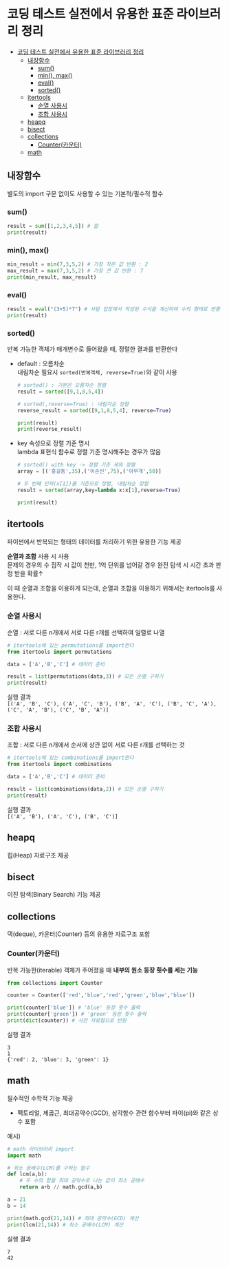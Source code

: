 # 코딩 테스트 실전에서 유용한 표준 라이브러리 정리

- [코딩 테스트 실전에서 유용한 표준 라이브러리 정리](#코딩-테스트-실전에서-유용한-표준-라이브러리-정리)
  - [내장함수](#내장함수)
    - [sum()](#sum)
    - [min(), max()](#min-max)
    - [eval()](#eval)
    - [sorted()](#sorted)
  - [itertools](#itertools)
    - [순열 사용시](#순열-사용시)
    - [조합 사용시](#조합-사용시)
  - [heapq](#heapq)
  - [bisect](#bisect)
  - [collections](#collections)
    - [Counter(카운터)](#counter카운터)
  - [math](#math)

## 내장함수

별도의 import 구문 없이도 사용할 수 있는 기본적/필수적 함수

### sum()

```python
result = sum([1,2,3,4,5]) # 합
print(result)
```

### min(), max()

```python
min_result = min(7,3,5,2) # 가장 작은 값 반환 : 2
max_result = max(7,3,5,2) # 가장 큰 값 반환 : 7
print(min_result, max_result)
```

### eval()

```python
result = eval("(3+5)*7") # 사람 입장에서 작성된 수식을 계산하여 수의 형태로 반환
print(result)
```

### sorted()

반복 가능한 객체가 매개변수로 들어왔을 때, 정렬한 결과를 반환한다

- default : 오름차순  
  내림차순 필요시 `sorted(반복객체, reverse=True)`와 같이 사용

  ```python
  # sorted() : 기본은 오름차순 정렬
  result = sorted([9,1,8,5,4])

  # sorted(,reverse=True) : 내림차순 정렬
  reverse_result = sorted([9,1,8,5,4], reverse=True)

  print(result)
  print(reverse_result)
  ```

- key 속성으로 정렬 기준 명시  
  lambda 표현식 함수로 정렬 기준 명시해주는 경우가 많음

  ```python
  # sorted() with key -> 정렬 기준 세워 정렬
  array = [('홍길동',35),('이순신',75),('아무개',50)]

  # 두 번째 인자(x[1])를 기준으로 정렬, 내림차순 정렬
  result = sorted(array,key=lambda x:x[1],reverse=True)

  print(result)
  ```

## itertools

파이썬에서 반복되는 형태의 데이터를 처리하기 위한 유용한 기능 제공

**순열과 조합** 사용 시 사용  
문제의 경우의 수 짐작 시 값이 천만, 1억 단위를 넘어갈 경우 완전 탐색 시 시간 초과 판정 받을 확률↑

이 때 순열과 조합을 이용하게 되는데, 순열과 조합을 이용하기 위해서는 itertools를 사용한다.

### 순열 사용시

순열 : 서로 다른 n개에서 서로 다른 r개를 선택하여 일렬로 나열

```python
# itertools에 있는 permutations를 import한다
from itertools import permutations

data = ['A','B','C'] # 데이터 준비

result = list(permutations(data,3)) # 모든 순열 구하기
print(result)
```

실행 결과  
`[('A', 'B', 'C'), ('A', 'C', 'B'), ('B', 'A', 'C'), ('B', 'C', 'A'), ('C', 'A', 'B'), ('C', 'B', 'A')]`

### 조합 사용시

조합 : 서로 다른 n개에서 순서에 상관 없이 서로 다른 r개를 선택하는 것

```python
# itertools에 있는 combinations를 import한다
from itertools import combinations

data = ['A','B','C'] # 데이터 준비

result = list(combinations(data,2)) # 모든 순열 구하기
print(result)
```

실행 결과  
`[('A', 'B'), ('A', 'C'), ('B', 'C')]`

## heapq

힙(Heap) 자료구조 제공

## bisect

이진 탐색(Binary Search) 기능 제공

## collections

덱(deque), 카운터(Counter) 등의 유용한 자료구조 포함

### Counter(카운터)

반복 가능한(iterable) 객체가 주어졌을 때 **내부의 원소 등장 횟수를 세는 기능**

```python
from collections import Counter

counter = Counter(['red','blue','red','green','blue','blue'])

print(counter['blue']) # 'blue' 등장 횟수 출력
print(counter['green']) # 'green' 등장 횟수 출력
print(dict(counter)) # 사전 자료형으로 반환
```

실행 결과

```
3
1
{'red': 2, 'blue': 3, 'green': 1}
```

## math

필수적인 수학적 기능 제공

- 팩토리얼, 제곱근, 최대공약수(GCD), 삼각함수 관련 함수부터 파이(pi)와 같은 상수 포함

예시)

```python
# math 라이브러리 import
import math

# 최소 공배수(LCM)를 구하는 함수
def lcm(a,b):
    # 두 수의 합을 최대 공약수로 나눈 값이 최소 공배수
    return a+b // math.gcd(a,b)

a = 21
b = 14

print(math.gcd(21,14)) # 최대 공약수(GCD) 계산
print(lcm(21,14)) # 최소 공배수(LCM) 계산
```

실행 결과

```
7
42
```
